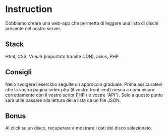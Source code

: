 # Instruction

Dobbiamo creare una web-app che permetta di leggere una lista di dischi presente nel nostro server.
## Stack
Html, CSS, VueJS (importato tramite CDN), axios, PHP

## Consigli
Nello svolgere l’esercizio seguite un approccio graduale.
Prima assicuratevi che la vostra pagina index.php (il vostro front-end) riesca a comunicare correttamente con il vostro script PHP (le vostre “API”).
Solo a questo punto sarà utile passare alla lettura della lista da un file JSON.

## Bonus
Al click su un disco, recuperare e mostrare i dati del disco selezionato.
